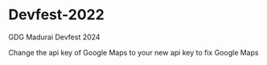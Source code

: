 # Devfest-2022
GDG Madurai Devfest 2024

Change the api key of Google Maps to your new api key to fix Google Maps
